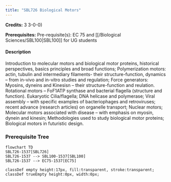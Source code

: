 ```yaml
---
title: "SBL726 Biological Motors"
---
```

**Credits:** 3 3-0-0)

**Prerequisites:** Pre-requisite(s): EC 75 and [[/Biological Sciences/SBL100|SBL100]] for UG students

#### Description
Introduction to molecular motors and biological motor proteins, historical perspectives, basics principles and broad functions; Polymerization motors: actin, tubulin and intermediary filaments- their structure-function, dynamics – from in-vivo and in-vitro studies and regulation; Force generators: Myosins, dyneins and Kinesisn – their structure-function and reulation. Rotational motors – FoF1ATP synthase and bacterial flagella (structure and function). Eukaryotic Cilia/flagella; DNA helicase and polymerase; Viral assembly – with specific examples of bacteriophages and retroviruses; recent advance (research articles) on organelle transport; Nuclear motors; Molecular motors associated with disease – with emphasis on myosin, dynein and kinesin; Methodologies used to study biological motor proteins; Biological motors in futuristic design.

### Prerequisite Tree

```mermaid
flowchart TD
SBL726-1537[SBL726]
SBL726-1537 --> SBL100-1537[SBL100]
SBL726-1537 --> EC75-1537[EC75]

classDef empty height:17px, fill:transparent, stroke:transparent;
classDef trueEmpty height:0px, width:0px;
```
